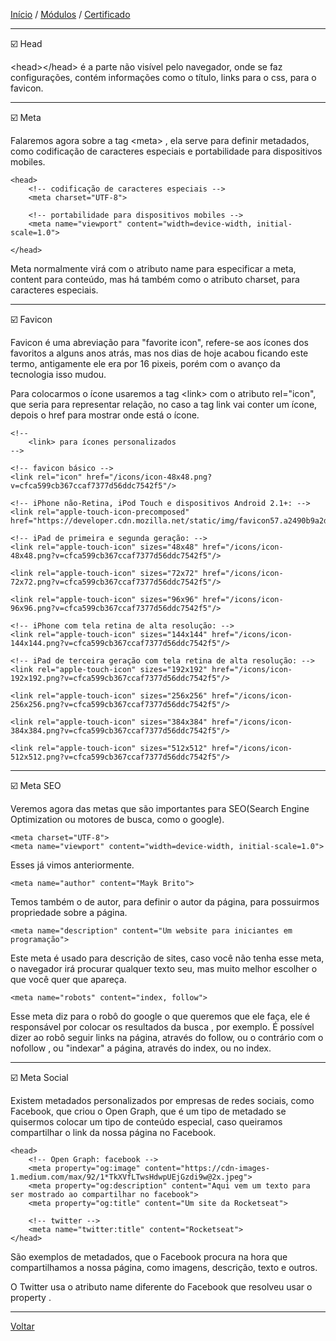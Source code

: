 [Início](https://github.com/Thalyalm/rocketseat-trilha-fundamentar) /
[Módulos](https://github.com/Thalyalm/rocketseat-trilha-fundamentar/tree/main/modulos/readme.md) /
[Certificado](https://github.com/Thalyalm/rocketseat-trilha-fundamentar/tree/main/certificado)

---

:ballot_box_with_check: Head

&lt;head&gt;&lt;/head&gt; é a parte não visível pelo navegador, onde se faz configurações, contém informações como o título, links para o css, para o favicon.

---

:ballot_box_with_check: Meta

Falaremos agora sobre a tag &lt;meta&gt; , ela serve para definir metadados, como codificação de caracteres especiais e portabilidade para dispositivos mobiles.

    <head>
        <!-- codificação de caracteres especiais -->
        <meta charset="UTF-8">

        <!-- portabilidade para dispositivos mobiles -->
        <meta name="viewport" content="width=device-width, initial-scale=1.0">

    </head>

Meta normalmente virá com o atributo name para especificar a meta, content para conteúdo, mas há também como o atributo charset, para caracteres especiais.

---

:ballot_box_with_check: Favicon

Favicon é uma abreviação para "favorite icon", refere-se aos ícones dos favoritos a alguns anos atrás, mas nos dias de hoje acabou ficando este termo, antigamente ele era por 16 pixeis, porém com o avanço da tecnologia isso mudou.

Para colocarmos o ícone usaremos a tag &lt;link&gt; com o atributo rel="icon", que seria para representar relação, no caso a tag link vai conter um ícone, depois o href para mostrar onde está o ícone.

    <!--
        <link> para ícones personalizados
    -->

    <!-- favicon básico -->
    <link rel="icon" href="/icons/icon-48x48.png?v=cfca599cb367ccaf7377d56ddc7542f5"/>

    <!-- iPhone não-Retina, iPod Touch e dispositivos Android 2.1+: -->
    <link rel="apple-touch-icon-precomposed" href="https://developer.cdn.mozilla.net/static/img/favicon57.a2490b9a2d76.png">

    <!-- iPad de primeira e segunda geração: -->
    <link rel="apple-touch-icon" sizes="48x48" href="/icons/icon-48x48.png?v=cfca599cb367ccaf7377d56ddc7542f5"/>

    <link rel="apple-touch-icon" sizes="72x72" href="/icons/icon-72x72.png?v=cfca599cb367ccaf7377d56ddc7542f5"/>

    <link rel="apple-touch-icon" sizes="96x96" href="/icons/icon-96x96.png?v=cfca599cb367ccaf7377d56ddc7542f5"/>

    <!-- iPhone com tela retina de alta resolução: -->
    <link rel="apple-touch-icon" sizes="144x144" href="/icons/icon-144x144.png?v=cfca599cb367ccaf7377d56ddc7542f5"/>

    <!-- iPad de terceira geração com tela retina de alta resolução: -->
    <link rel="apple-touch-icon" sizes="192x192" href="/icons/icon-192x192.png?v=cfca599cb367ccaf7377d56ddc7542f5"/>

    <link rel="apple-touch-icon" sizes="256x256" href="/icons/icon-256x256.png?v=cfca599cb367ccaf7377d56ddc7542f5"/>

    <link rel="apple-touch-icon" sizes="384x384" href="/icons/icon-384x384.png?v=cfca599cb367ccaf7377d56ddc7542f5"/>

    <link rel="apple-touch-icon" sizes="512x512" href="/icons/icon-512x512.png?v=cfca599cb367ccaf7377d56ddc7542f5"/>

---

:ballot_box_with_check: Meta SEO

Veremos agora das metas que são importantes para SEO(Search Engine Optimization ou motores de busca, como o google).

    <meta charset="UTF-8">
    <meta name="viewport" content="width=device-width, initial-scale=1.0">

Esses já vimos anteriormente.

    <meta name="author" content="Mayk Brito">

Temos também o de autor, para definir o autor da página, para possuirmos propriedade sobre a página.

    <meta name="description" content="Um website para iniciantes em programação">

Este meta é usado para descrição de sites, caso você não tenha esse meta, o navegador irá procurar qualquer texto seu, mas muito melhor escolher o que você quer que apareça.

    <meta name="robots" content="index, follow">

Esse meta diz para o robô do google o que queremos que ele faça, ele é responsável por colocar os resultados da busca , por exemplo. É possível dizer ao robô seguir links na página, através do follow, ou o contrário com o nofollow , ou "indexar" a página, através do index, ou no index.

---

:ballot_box_with_check: Meta Social

Existem metadados personalizados por empresas de redes sociais, como Facebook, que criou o Open Graph, que é um tipo de metadado se quisermos colocar um tipo de conteúdo especial, caso queiramos compartilhar o link da nossa página no Facebook.

    <head>
        <!-- Open Graph: facebook -->
        <meta property="og:image" content="https://cdn-images-1.medium.com/max/92/1*TkXVfLTwsHdwpUEjGzdi9w@2x.jpeg">
        <meta property="og:description" content="Aqui vem um texto para ser mostrado ao compartilhar no facebook">
        <meta property="og:title" content="Um site da Rocketseat">

        <!-- twitter -->
        <meta name="twitter:title" content="Rocketseat">
    </head>

São exemplos de metadados, que o Facebook procura na hora que compartilhamos a nossa página, como imagens, descrição, texto e outros.

O Twitter usa o atributo name diferente do Facebook que resolveu usar o property .

---

[Voltar](https://github.com/Thalyalm/rocketseat-trilha-fundamentar/tree/main/modulos/guia-estelar-de-html/readme.md)